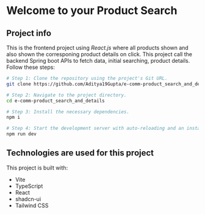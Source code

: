 # Welcome to your Product Search

## Project info
  This is the frontend project using *React.js* where all products shown and also shown the corresponing product details on click. This project call the backend Spring boot APIs to fetch data, initial searching, product details. 
Follow these steps:

```sh
# Step 1: Clone the repository using the project's Git URL.
git clone https://github.com/Aditya19Gupta/e-comm-product_search_and_details

# Step 2: Navigate to the project directory.
cd e-comm-product_search_and_details

# Step 3: Install the necessary dependencies.
npm i

# Step 4: Start the development server with auto-reloading and an instant preview.
npm run dev
```


## Technologies are used for this project

This project is built with:

- Vite
- TypeScript
- React
- shadcn-ui
- Tailwind CSS


